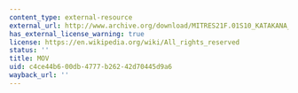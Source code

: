 ```yaml
---
content_type: external-resource
external_url: http://www.archive.org/download/MITRES21F.01S10_KATAKANA_EXERCISES/4c4.mov
has_external_license_warning: true
license: https://en.wikipedia.org/wiki/All_rights_reserved
status: ''
title: MOV
uid: c4ce44b6-00db-4777-b262-42d70445d9a6
wayback_url: ''
---
```

